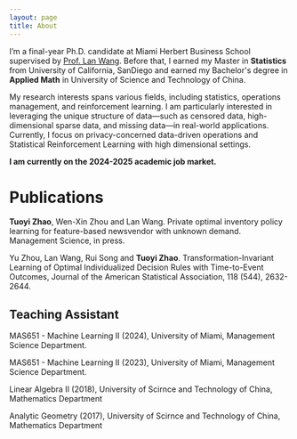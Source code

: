 ```yaml
---
layout: page
title: About
---
```


I’m a final-year Ph.D. candidate at Miami Herbert Business School supervised by [Prof. Lan Wang](https://sites.google.com/view/lanwang/home).
Before that, I earned my Master in **Statistics** from University of California, SanDiego and earned my Bachelor's degree in **Applied Math** in University of Science and Technology of China.

My research interests spans various fields, including statistics, operations management, and reinforcement learning. I am particularly interested in leveraging the unique structure of data—such as censored data, high-dimensional sparse data, and missing data—in real-world applications. Currently, I focus on privacy-concerned data-driven operations and Statistical Reinforcement Learning with high dimensional settings.

**I am currently on the 2024-2025 academic job market.**

Publications
======
**Tuoyi Zhao**, Wen-Xin Zhou and Lan Wang. Private optimal inventory policy learning for feature-based newsvendor with unknown demand. Management Science, in press.

Yu Zhou, Lan Wang, Rui Song and **Tuoyi Zhao**. Transformation-Invariant Learning of Optimal Individualized Decision Rules with Time-to-Event Outcomes, Journal of the American Statistical Association, 118 (544), 2632-2644.

Teaching Assistant
------

MAS651 - Machine Learning II (2024), University of Miami, Management Science Department.

MAS651 - Machine Learning II (2023), University of Miami, Management Science Department.

Linear Algebra II (2018), University of Scirnce and Technology of China, Mathematics  Department

Analytic Geometry (2017), University of Scirnce and Technology of China, Mathematics  Department
